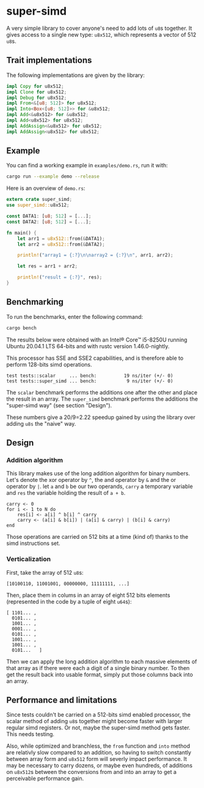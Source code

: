 # super-simd

A very simple library to cover anyone's need to add lots of `u8`s together. It gives access to a single new type: `u8x512`, which represents a vector of 512 `u8`s.

## Trait implementations

The following implementations are given by the library:

```rust
impl Copy for u8x512;
impl Clone for u8x512;
impl Debug for u8x512;
impl From<&[u8; 512]> for u8x512;
impl Into<Box<[u8; 512]>> for &u8x512;
impl Add<&u8x512> for &u8x512;
impl Add<u8x512> for u8x512;
impl AddAssign<&u8x512> for u8x512;
impl AddAssign<u8x512> for u8x512;
```

## Example

You can find a working example in `examples/demo.rs`, run it with:

```bash
cargo run --example demo --release
```

Here is an overview of `demo.rs`:

```rust
extern crate super_simd;
use super_simd::u8x512;

const DATA1: [u8; 512] = [...];
const DATA2: [u8; 512] = [...];

fn main() {
    let arr1 = u8x512::from(&DATA1);
    let arr2 = u8x512::from(&DATA2);

    println!("array1 = {:?}\n\narray2 = {:?}\n", arr1, arr2);

    let res = arr1 + arr2;

    println!("result = {:?}", res);
}
```

## Benchmarking

To run the benchmarks, enter the following command:
```bash
cargo bench
```

The results below were obtained with an Intel® Core™ i5-8250U running Ubuntu 20.04.1 LTS 64-bits and with rustc version 1.46.0-nightly.

This processor has SSE and SSE2 capabilities, and is therefore able to perform 128-bits simd operations.

```
test tests::scalar     ... bench:          19 ns/iter (+/- 0)
test tests::super_simd ... bench:           9 ns/iter (+/- 0)
```

The `scalar` benchmark performs the additions one after the other and place the result in an array. The `super_simd` benchmark performs the additions the "super-simd way"  (see section "Design").

These numbers give a 20/9=2.22 speedup gained by using the library over adding `u8s` the "naive" way.

## Design

### Addition algorithm

This library makes use of the long addition algorithm for binary numbers. Let's denote the xor operator by `^`, the and operator by `&` and the or operator by `|`. let `a` and `b` be our two operands, `carry` a temporary variable and `res` the variable holding the result of `a + b`.

```
carry <- 0
for i <- 1 to N do
    res[i] <- a[i] ^ b[i] ^ carry
    carry <- (a[i] & b[i]) | (a[i] & carry) | (b[i] & carry)
end
```

Those operations are carried on 512 bits at a time (kind of) thanks to the simd instructions set.

### Verticalization

First, take the array of 512 `u8`s:
```
[10100110, 11001001, 00000000, 11111111, ...]
```
Then, place them in colums in an array of eight 512 bits elements (represented in the code by a tuple of eight `u64`s):

```
[ 1101... ,
  0101... ,
  1001... ,
  0001... ,
  0101... ,
  1001... ,
  1001... ,
  0101...   ]
```

Then we can apply the long addition algorithm to each massive elements of that array as if there were each a digit of a single binary number. To then get the result back into usable format, simply put those columns back into an array.

## Performance and limitations

Since tests couldn't be carried on a 512-bits simd enabled processor, the scalar method of adding `u8`s together might become faster with larger regular simd registers. Or not, maybe the super-simd method gets faster. This needs testing.

Also, while optimized and branchless, the `from` function and `into` method are relativly slow compared to an addition, so having to switch constantly between array form and `u8x512` form will severly impact performance. It may be necessary to carry dozens, or maybe even hundreds, of additions on `u8x512`s between the conversions from and into an array to get a perceivable performance gain.
